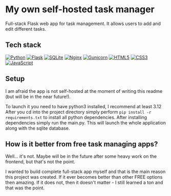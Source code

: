 # My own self-hosted task manager

Full-stack Flask web app for task management.
It allows users to add and edit different tasks.

## Tech stack
[![Python](https://img.shields.io/badge/Python-3776AB?style=flat&logo=python&logoColor=white)](https://www.python.org/)
[![Flask](https://img.shields.io/badge/Flask-000000?style=flat&logo=flask&logoColor=white)](https://flask.palletsprojects.com/)
[![SQLite](https://img.shields.io/badge/SQLite-003B57?style=flat&logo=sqlite&logoColor=white)](https://www.sqlite.org/)
[![Nginx](https://img.shields.io/badge/Nginx-009639?style=flat&logo=nginx&logoColor=white)](https://nginx.org/)
[![Gunicorn](https://img.shields.io/badge/Gunicorn-499848?style=flat&logo=gunicorn&logoColor=white)](https://gunicorn.org/)
[![HTML5](https://img.shields.io/badge/HTML5-E34F26?style=flat&logo=html5&logoColor=white)](https://developer.mozilla.org/en-US/docs/Web/HTML)
[![CSS3](https://img.shields.io/badge/CSS3-1572B6?style=flat&logo=css3&logoColor=white)](https://developer.mozilla.org/en-US/docs/Web/CSS)
[![JavaScript](https://img.shields.io/badge/JavaScript-F7DF1E?style=flat&logo=javascript&logoColor=black)](https://developer.mozilla.org/en-US/docs/Web/JavaScript)

## Setup
I am afraid the app is not self-hosted at the moment of writing this readme (but will be in the near future!).

To launch it you need to have python3 installed, I recommend at least 3.12
After you cd into the project directory simply perform `pip install -r requirements.txt` to install all python dependencies. 
After installing dependencies simply run the main.py. This will launch the whole application along with the sqlite database.

## How is it better from free task managing apps?
Well... it's not. Maybe will be in the future after some heavy work on the frontend, but that's not the point.

I wanted to build complete full-stack app myself and that is the main reason this project was created. If it ever becomes better than other FREE options then amazing. 
If it does not, then it doesn't matter - I still learned a ton and that was the point.
